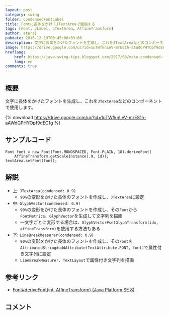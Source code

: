 ```yaml
---
layout: post
category: swing
folder: CondensedFontLabel
title: Fontに長体をかけてJTextAreaで使用する
tags: [Font, JLabel, JTextArea, AffineTransform]
author: aterai
pubdate: 2016-12-19T00:45:00+09:00
description: 文字に長体をかけたフォントを生成し、これをJTextAreaなどのコンポーネントで使用します。
image: https://drive.google.com/uc?id=1uTWfknLeV-mrE81h-aAWdGPHYOpf9dEC1g
hreflang:
    href: https://java-swing-tips.blogspot.com/2017/03/make-condensed-font-and-use-it-with.html
    lang: en
comments: true
---
```

## 概要
文字に長体をかけたフォントを生成し、これを`JTextArea`などのコンポーネントで使用します。

{% download https://drive.google.com/uc?id=1uTWfknLeV-mrE81h-aAWdGPHYOpf9dEC1g %}

## サンプルコード
<pre class="prettyprint"><code>Font font = new Font(Font.MONOSPACED, Font.PLAIN, 18).deriveFont(
    AffineTransform.getScaleInstance(.9, 1d));
textArea.setFont(font);
</code></pre>

## 解説
- 上: `JTextArea(condensed: 0.9)`
    - `90%`の変形をかけた長体のフォントを作成し、`JTextArea`に設定
- 中: `GlyphVector(condensed: 0.9)`
    - `90%`の変形をかけた長体のフォントを作成し、その`Font`から`FontMetrics`、`GlyphVector`を生成して文字列を描画
    - 一文字ごとに変形する場合は、`GlyphVector#setGlyphTransform(idx, affineTransform)`を使用する方法もある
- 下: `LineBreakMeasurer(condensed: 0.9)`
    - `90%`の変形をかけた長体のフォントを作成し、その`Font`を`AttributedString#addAttribute(TextAttribute.FONT, font)`で属性付き文字列に設定
    - `LineBreakMeasurer`、`TextLayout`で属性付き文字列を描画

<!-- dummy comment line for breaking list -->

## 参考リンク
- [Font#deriveFont(int, AffineTransform) (Java Platform SE 8)](https://docs.oracle.com/javase/jp/8/docs/api/java/awt/Font.html#deriveFont-int-java.awt.geom.AffineTransform-)

<!-- dummy comment line for breaking list -->

## コメント
